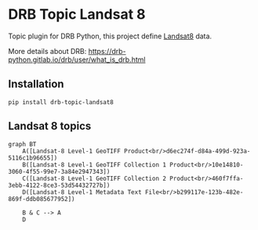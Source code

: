 # DRB Topic Landsat 8
Topic plugin for DRB Python, this project define
[Landsat8](https://www.usgs.gov/landsat-missions/landsat-8) data.

More details about DRB: https://drb-python.gitlab.io/drb/user/what_is_drb.html

## Installation
``` shell
pip install drb-topic-landsat8
```

## Landsat 8 topics
```mermaid
graph BT
    A([Landsat-8 Level-1 GeoTIFF Product<br/>d6ec274f-d84a-499d-923a-5116c1b96655])
    B([Landsat-8 Level-1 GeoTIFF Collection 1 Product<br/>10e14810-3060-4f55-99e7-3a84e2947343])
    C([Landsat-8 Level-1 GeoTIFF Collection 2 Product<br/>460f7ffa-3ebb-4122-8ce3-53d54432727b])
    D([Landsat-8 Level-1 Metadata Text File<br/>b299117e-123b-482e-869f-ddb085677952])

    B & C --> A
    D
```
